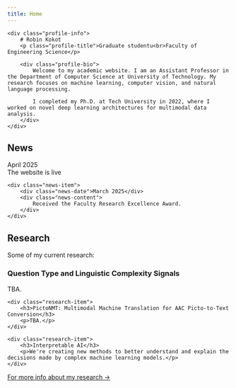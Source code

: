 ```yaml
---
title: Home
---
```


<section class="profile-section">

    <div class="profile-info">
        # Robin Kokot
        <p class="profile-title">Graduate studentu<br>Faculty of Engineering Science</p>
        
        <div class="profile-bio">
            Welcome to my academic website. I am an Assistant Professor in the Department of Computer Science at University of Technology. My research focuses on machine learning, computer vision, and natural language processing.
            
            I completed my Ph.D. at Tech University in 2022, where I worked on novel deep learning architectures for multimodal data analysis.
        </div>
    </div>
</section>

## News

<div class="news-items">
    <div class="news-item">
        <div class="news-date">April 2025</div>
        <div class="news-content">
            The website is live
        </div>
    </div>

    <div class="news-item">
        <div class="news-date">March 2025</div>
        <div class="news-content">
            Received the Faculty Research Excellence Award.
        </div>
    </div>

</div>

## Research

Some of my current research:

<div class="research-highlights">
    <div class="research-item">
        <h3>Question Type and Linguistic Complexity Signals</h3>
        <p>TBA.</p>
    </div>

    <div class="research-item">
        <h3>PictoNMT: Multimodal Machine Translation for AAC Picto-to-Text Conversion</h3>
        <p>TBA.</p>
    </div>
    
    <div class="research-item">
        <h3>Interpretable AI</h3>
        <p>We're creating new methods to better understand and explain the decisions made by complex machine learning models.</p>
    </div>
</div>

<a href="/research.html" class="button">For more info about my research →</a>